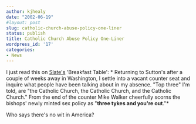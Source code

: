 ```yaml
---
author: kjhealy
date: "2002-06-19"
#layout: post
slug: catholic-church-abuse-policy-one-liner
status: publish
title: Catholic Church Abuse Policy One-Liner
wordpress_id: '17'
categories:
- News
---
```


I just read this on [Slate's](http://www.slate.com) 'Breakfast Table':
 *
 Returning to Sutton's after a couple of weeks away in Washington, I settle into a vacant counter seat and inquire what people have been talking about in my absence. "Top three" I'm told, are "the Catholic Church, the Catholic Church, and the Catholic Church." From the end of the counter Mike Walker cheerfully scorns the bishops' newly minted sex policy as "**three tykes and you're out**."*

Who says there's no wit in America?
